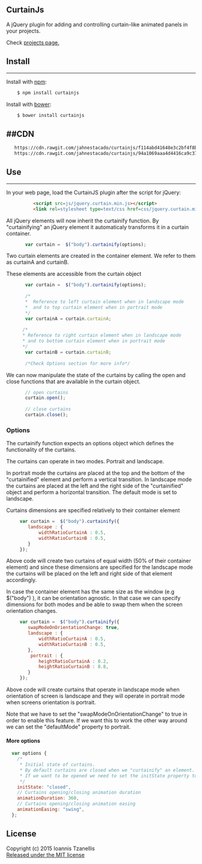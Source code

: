 
CurtainJs
-----------

A jQuery plugin for adding and controlling curtain-like animated panels in your projects. 

Check [projects page.](http://jahnestacado.github.io/curtainjs) 

## Install
---
 Install with [npm](npmjs.org):
```bash
    $ npm install curtainjs
```
 Install with [bower](http://bower.io/):
```bash
    $ bower install curtainjs
```

##CDN
---
```bash
   https://cdn.rawgit.com/jahnestacado/curtainjs/f114abd41648e3c2bf4f8b8c5f0a7b4c10f35ce7/js/jquery.curtain.min.js
   https://cdn.rawgit.com/jahnestacado/curtainjs/94a1069aaa4d4416ca9c37b19c9e1526f95e933c/css/jquery.curtain.min.css
```


## Use
---
In your web page, load the CurtainJS plugin after the script for jQuery:

```html
          <script src=js/jquery.curtain.min.js></script>
          <link rel=stylesheet type=text/css href=css/jquery.curtain.min.css>
```

All jQuery elements will now inherit the curtainify function. By "curtainifying" an jQuery element it automaticaly transforms it in a curtain container. 
```javascript
       var curtain =  $("body").curtainify(options);
```
Two curtain elements are created in the container element. We refer to them as curtainA and curtainB.

These elements are accessible from the curtain object
```javascript
       var curtain =  $("body").curtainify(options);
       
       /* 
       *  Reference to left curtain element when in landscape mode
       *  and to top curtain element when in portrait mode
       */
       var curtainA = curtain.curtainA;
       
      /* 
      * Reference to right curtain element when in landscape mode 
      * and to bottom curtain element when in portrait mode
      */
       var curtainB = curtain.curtainB;
       
       /*Check Options section for more info*/
```

We can now manipulate the state of the curtains by calling the open and close functions that are available in the curtain object.
```javascript
       // open curtains
       curtain.open();
       
       // close curtains
       curtain.close();
```
### Options
The curtainify function expects an options object which defines the functionality of the curtains. 

The curtains can operate in two modes. Portrait and landscape.

In portrait mode the curtains are placed at the top and the bottom of the "curtainified" element and perform a vertical transition. In landscape mode the curtains are placed at the left and the right side of the "curtainified" object and perform a horizontal transition. The default mode is set to landscape.

Curtains dimensions are specified relatively to their container element
```javascript
     var curtain =  $("body").curtainify({
        landscape : {
            widthRatioCurtainA : 0.5,
            widthRatioCurtainB : 0.5,
        }
     });
```
Above code will create two curtains of equal width (50% of their container element) and since these dimensions are specified for the landscape mode the curtains will be placed on the left and right side of that element accordingly.

In case the container element has the same size as the window (e.g  $("body") ), it can be orientation agnostic. In that case we can specify dimensions for both modes and be able to swap them when the screen orientation changes.

```javascript
     var curtain =  $("body").curtainify({
        swapModeOnOrientationChange: true,
        landscape : {
            widthRatioCurtainA : 0.5,
            widthRatioCurtainB : 0.5,
        },
         portrait : {
            heightRatioCurtainA : 0.2,
            heightRatioCurtainB : 0.8,
        }
     });
```
Above code will create curtains that operate in landscape mode when orientation of screen is landscape and they will operate in portrait mode when screens orientation is portrait.

Note that we have to set the "swapModeOnOrientationChange" to true in order to enable this feature. If we want this to work the other way around we can set the "defaultMode" property to portrait.

#### More options
```javascript
  var options {
    /*
     * Initial state of curtains. 
     * By default curtains are closed when we "curtainify" an element.
     * If we want to be opened we need to set the initState property to "open"
     */
    initState: "closed",
    // Curtains opening/closing animation duration
    animationDuration: 360,
    // Curtains opening/closing animation easing
    animationEasing: "swing",
  };
```

## License
Copyright (c) 2015 Ioannis Tzanellis<br>
[Released under the MIT license](https://github.com/jahnestacado/curtainjs/blob/master/LICENSE) 
